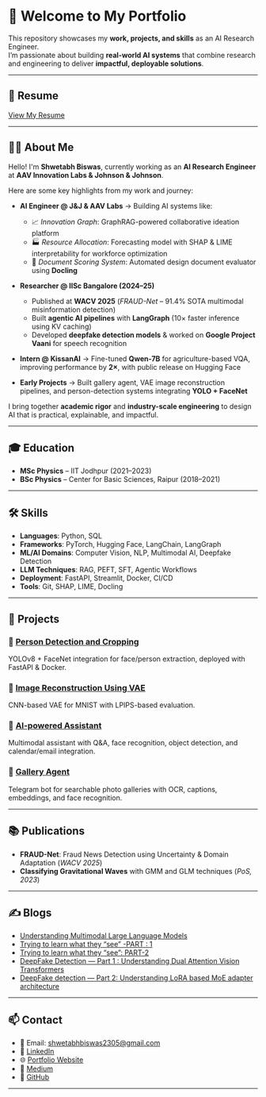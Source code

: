# 👋 Welcome to My Portfolio

This repository showcases my **work, projects, and skills** as an AI Research Engineer.  
I’m passionate about building **real-world AI systems** that combine research and engineering to deliver **impactful, deployable solutions**.  

---

## 📄 Resume  
[View My Resume](https://drive.google.com/file/d/1GCBwdbKkB5Q0A0FO41HHnhiAR6uKNFig/view?usp=drive_link)

---

## 👨‍💻 About Me  

Hello! I'm **Shwetabh Biswas**, currently working as an **AI Research Engineer** at **AAV Innovation Labs & Johnson & Johnson**.  

Here are some key highlights from my work and journey:

- **AI Engineer @ J&J & AAV Labs** → Building AI systems like:
  - 📈 *Innovation Graph*: GraphRAG-powered collaborative ideation platform  
  - 🏭 *Resource Allocation*: Forecasting model with SHAP & LIME interpretability for workforce optimization  
  - 📑 *Document Scoring System*: Automated design document evaluator using **Docling**  

- **Researcher @ IISc Bangalore (2024–25)**  
  - Published at **WACV 2025** (*FRAUD-Net* – 91.4% SOTA multimodal misinformation detection)  
  - Built **agentic AI pipelines** with **LangGraph** (10× faster inference using KV caching)  
  - Developed **deepfake detection models** & worked on **Google Project Vaani** for speech recognition  

- **Intern @ KissanAI** → Fine-tuned **Qwen-7B** for agriculture-based VQA, improving performance by **2×**, with public release on Hugging Face  

- **Early Projects** → Built gallery agent, VAE image reconstruction pipelines, and person-detection systems integrating **YOLO + FaceNet**  

I bring together **academic rigor** and **industry-scale engineering** to design AI that is practical, explainable, and impactful.  

---

## 🎓 Education  
- **MSc Physics** – IIT Jodhpur (2021–2023)  
- **BSc Physics** – Center for Basic Sciences, Raipur (2018–2021)  

---

## 🛠 Skills  

- **Languages**: Python, SQL  
- **Frameworks**: PyTorch, Hugging Face, LangChain, LangGraph  
- **ML/AI Domains**: Computer Vision, NLP, Multimodal AI, Deepfake Detection  
- **LLM Techniques**: RAG, PEFT, SFT, Agentic Workflows  
- **Deployment**: FastAPI, Streamlit, Docker, CI/CD  
- **Tools**: Git, SHAP, LIME, Docling  

---

## 🚀 Projects  

### 🔹 [Person Detection and Cropping](https://shwetabh-23.github.io/person-detection-website/)  
YOLOv8 + FaceNet integration for face/person extraction, deployed with FastAPI & Docker.  

### 🔹 [Image Reconstruction Using VAE](https://shwetabh-23.github.io/VAE-website/)  
CNN-based VAE for MNIST with LPIPS-based evaluation.  

### 🔹 [AI-powered Assistant](https://shwetabh-23.github.io/AI-assistant-website/)  
Multimodal assistant with Q&A, face recognition, object detection, and calendar/email integration.  

### 🔹 [Gallery Agent](https://github.com/shwetabh-23/Gallery-Agent)  
Telegram bot for searchable photo galleries with OCR, captions, embeddings, and face recognition.  

---

## 📚 Publications  

- **FRAUD-Net**: Fraud News Detection using Uncertainty & Domain Adaptation (*WACV 2025*)  
- **Classifying Gravitational Waves** with GMM and GLM techniques (*PoS, 2023*)  

---

## ✍️ Blogs  

- [Understanding Multimodal Large Language Models](https://medium.com/@explorer_shwetabh/understanding-multimodal-large-language-models-mllms-7194e8a373b3)  
- [Trying to learn what they “see” -PART : 1](https://medium.com/@explorer_shwetabh/trying-to-learn-what-they-see-part-1-2a3ff94b58de)  
- [Trying to learn what they “see”: PART-2](https://medium.com/@explorer_shwetabh/trying-to-learn-what-they-see-part-2-2ac363c1f5a5)  
- [DeepFake Detection — Part 1 : Understanding Dual Attention Vision Transformers](https://medium.com/@explorer_shwetabh/deepfake-detection-part-1-understanding-dual-attention-vision-transformers-fac7812f1243)  
- [DeepFake detection — Part 2: Understanding LoRA based MoE adapter architecture](https://medium.com/@explorer_shwetabh/deepfake-detection-part-2-understanding-lora-based-moe-adapter-architecture-813acbf9b345)  

---

## 📫 Contact  

- 📧 Email: shwetabhbiswas2305@gmail.com  
- 💼 [LinkedIn](https://www.linkedin.com/in/shwetabh-biswas/)  
- 🌐 [Portfolio Website](https://shwetabh-23.github.io/)  
- 📝 [Medium](https://medium.com/@explorer_shwetabh)  
- 🐙 [GitHub](https://github.com/shwetabh-23)  

---
